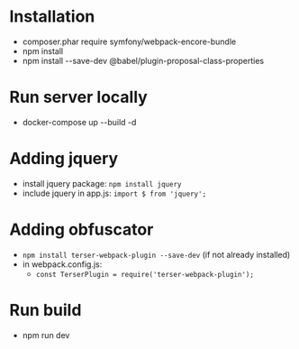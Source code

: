 # Installation

- composer.phar require symfony/webpack-encore-bundle
- npm install
- npm install --save-dev @babel/plugin-proposal-class-properties

# Run server locally
- docker-compose up --build -d

# Adding jquery
- install jquery package: `npm install jquery`
- include jquery in app.js: `import $ from 'jquery';`

# Adding obfuscator
- `npm install terser-webpack-plugin --save-dev` (if not already installed)
- in webpack.config.js: 
  - `const TerserPlugin = require('terser-webpack-plugin');`

# Run build
- npm run dev
